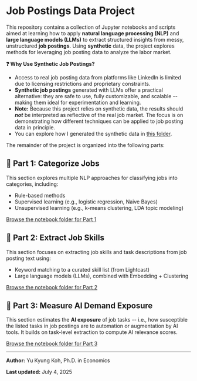 # Job Postings Data Project

This repository contains a collection of Jupyter notebooks and scripts aimed at learning how to apply **natural language processing (NLP)** and **large language models (LLMs)** to extract structured insights from messy, unstructured **job postings**. Using **synthetic** data, the project explores methods for leveraging job posting data to analyze the labor market. 

**❓ Why Use Synthetic Job Postings?**

- Access to real job posting data from platforms like LinkedIn is limited due to licensing restrictions and proprietary constraints.
- **Synthetic job postings** generated with LLMs offer a practical alternative: they are safe to use, fully customizable, and scalable -- making them ideal for experimentation and learning.
- **Note:** Because this project relies on synthetic data, the results should _**not**_ be interpreted as reflective of the real job market. The focus is on demonstrating how different techniques can be applied to job posting data in principle.
- You can explore how I generated the synthetic data in [this folder](https://github.com/yukyungkoh/job-postings-data-project/tree/main/0_generate-synthetic-job-postings).

The remainder of the project is organized into the following parts:

## 🔷 Part 1: Categorize Jobs 
This section explores multiple NLP approaches for classifying jobs into categories, including:
- Rule-based methods
- Supervised learning (e.g., logistic regression, Naive Bayes)
- Unsupervised learning (e.g., k-means clustering, LDA topic modeling)

[Browse the notebook folder for Part 1](https://github.com/yukyungkoh/job-postings-data-project/tree/main/1_categorize-jobs)


## 🔷 Part 2: Extract Job Skills 
This section focuses on extracting job skills and task descriptions from job posting text using:
- Keyword matching to a curated skill list (from Lightcast)
- Large language models (LLMs), combined with Embedding + Clustering

[Browse the notebook folder for Part 2](https://github.com/yukyungkoh/job-postings-data-project/tree/main/2_extract-job-skills)


## 🔷 Part 3: Measure AI Demand Exposure  
This section estimates the **AI exposure** of job tasks -- i.e., how susceptible the listed tasks in job postings are to automation or augmentation by AI tools. It builds on task-level extraction to compute AI relevance scores.

[Browse the notebook folder for Part 3](https://github.com/yukyungkoh/job-postings-data-project/tree/main/3_measure-AI-demand-exposure)


---

**Author:** Yu Kyung Koh, Ph.D. in Economics

**Last updated:** July 4, 2025